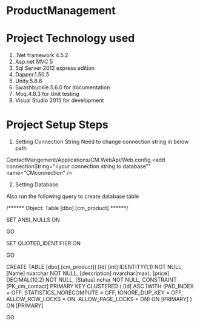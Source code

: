 # ProductManagement


# Project Technology used
1) .Net framework 4.5.2
2) Asp.net MVC 5
3) Sql Server 2012 express edition
4) Dapper.1.50.5
5) Unity.5.8.6
6) Swashbuckle.5.6.0 for documentation
7) Moq.4.8.3 for Unit testing
8) Visual Studio 2015 for development


# Project Setup Steps
1) Setting Connection String
Need to change connection string in below path

ContactMangement/Applications/CM.WebApi/Web.config 
 <connectionStrings>
    <add connectionString="<your connection string to database"" name="CMconnection" />
 </connectionStrings>


2) Setting Database

Also run the following query to create database table

/****** Object:  Table [dbo].[cm_product]  ******/

SET ANSI_NULLS ON

GO

SET QUOTED_IDENTIFIER ON

GO

CREATE TABLE [dbo].[cm_product]( 
[Id] [int] IDENTITY(1,1) NOT NULL, 
[Name] nvarchar NOT NULL, 
[description] nvarchar(max), 
[price] DECIMAL(10,2) NOT NULL, 
[Status] nchar NOT NULL, 
CONSTRAINT [PK_cm_contact] PRIMARY KEY CLUSTERED ( [Id] ASC )WITH (PAD_INDEX = OFF, STATISTICS_NORECOMPUTE = OFF, IGNORE_DUP_KEY = OFF, ALLOW_ROW_LOCKS = ON, ALLOW_PAGE_LOCKS = ON) ON [PRIMARY] ) ON [PRIMARY]

GO


